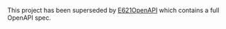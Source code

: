 This project has been superseded by [E621OpenAPI](https://github.com/DonovanDMC/E621OpenAPI) which contains a full OpenAPI spec.
